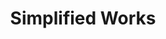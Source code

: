 ---
title: "Simplified Works"
heading: "Superphysics is based on enlightened authors. The wrong authors are in asterisk"
description: "Superphysics brings back the ideas from the enlightenment in order to correct the unenlightened mistakes (marked with an asterisk) mostly from the 19th to 21st centuries"
---